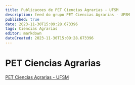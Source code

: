 ```yaml
---
title: Publicacoes de PET Ciencias Agrarias - UFSM 
description: feed do grupo PET Ciencias Agrarias - UFSM
published: true
date: 2023-11-30T15:09:28.673396
tags: Ciencias Agrarias
editor: markdown
dateCreated: 2023-11-30T15:09:28.673396
---
```


# PET Ciencias Agrarias
[PET Ciencias Agrarias - UFSM](/grupo/257PETCienciasAgrariasUFSM.md)